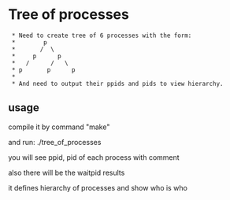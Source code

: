 # Tree of processes

```
 * Need to create tree of 6 processes with the form:
 *        p
 *       /  \
 *     p      p
 *   /      /   \
 * p       p      p
 * 
 * And need to output their ppids and pids to view hierarchy.
```
## usage

compile it by command "make"

and run: ./tree_of_processes

you will see ppid, pid of each process with comment

also there will be the waitpid results

it defines hierarchy of processes and show who is who
